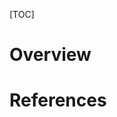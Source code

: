 [TOC]

# Overview


# References

[book]: https://en.wikipedia.org/wiki/Design_Patterns
[wiki]: https://en.wikipedia.org/wiki/Software_design_pattern
[five-principles]: https://en.wikipedia.org/wiki/SOLID_(object-oriented_design)
[facade-pattern]: https://en.wikipedia.org/wiki/Facade_pattern
